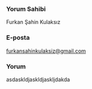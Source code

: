
### Yorum Sahibi
Furkan Şahin Kulaksız

### E-posta
furkansahinkulaksiz@gmail.com

### Yorum
asdaskldjaskldjaskljdakda
